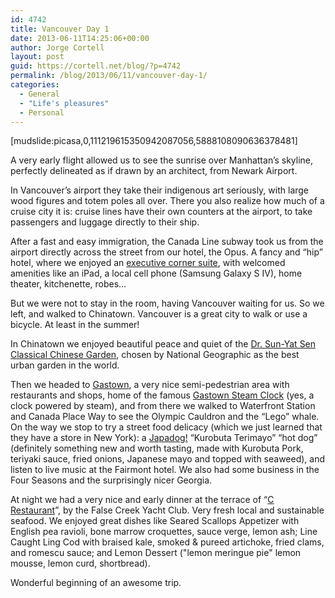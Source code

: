 ```yaml
---
id: 4742
title: Vancouver Day 1
date: 2013-06-11T14:25:06+00:00
author: Jorge Cortell
layout: post
guid: https://cortell.net/blog/?p=4742
permalink: /blog/2013/06/11/vancouver-day-1/
categories:
  - General
  - "Life's pleasures"
  - Personal
---
```

[mudslide:picasa,0,111219615350942087056,5888108090636378481]

A very early flight allowed us to see the sunrise over Manhattan’s skyline, perfectly delineated as if drawn by an architect, from Newark Airport.

In Vancouver’s airport they take their indigenous art seriously, with large wood figures and totem poles all over. There you also realize how much of a cruise city it is: cruise lines have their own counters at the airport, to take passengers and luggage directly to their ship.

After a fast and easy immigration, the Canada Line subway took us from the airport directly across the street from our hotel, the Opus. A fancy and “hip” hotel, where we enjoyed an <a title="https://vancouver.opushotel.com/rooms/class/executive-suite.htm" href="https://vancouver.opushotel.com/rooms/class/executive-suite.htm" target="_blank">executive corner suite</a>, with welcomed amenities like an iPad, a local cell phone (Samsung Galaxy S IV), home theater, kitchenette, robes…

But we were not to stay in the room, having Vancouver waiting for us. So we left, and walked to Chinatown. Vancouver is a great city to walk or use a bicycle. At least in the summer!

In Chinatown we enjoyed beautiful peace and quiet of the <a title="https://www.vancouverchinesegarden.com/" href="https://www.vancouverchinesegarden.com/" target="_blank">Dr. Sun-Yat Sen Classical Chinese Garden</a>, chosen by National Geographic as the best urban garden in the world.

Then we headed to <a title="https://www.gastown.org/" href="https://www.gastown.org/" target="_blank">Gastown</a>, a very nice semi-pedestrian area with restaurants and shops, home of the famous <a title="https://www.atlasobscura.com/places/steam-clock-gastown-vancouver" href="https://www.atlasobscura.com/places/steam-clock-gastown-vancouver" target="_blank">Gastown Steam Clock</a> (yes, a clock powered by steam), and from there we walked to Waterfront Station and Canada Place Way to see the Olympic Cauldron and the “Lego” whale. On the way we stop to try a street food delicacy (which we just learned that they have a store in New York): a <a title="https://www.japadog.com/" href="https://www.japadog.com/" target="_blank">Japadog!</a> “Kurobuta Terimayo” “hot dog” (definitely something new and worth tasting, made with Kurobuta Pork, teriyaki sauce, fried onions, Japanese mayo and topped with seaweed), and listen to live music at the Fairmont hotel. We also had some business in the Four Seasons and the surprisingly nicer Georgia.

At night we had a very nice and early dinner at the terrace of “<a title="https://www.crestaurant.com/" href="https://www.crestaurant.com/" target="_blank">C Restaurant</a>”, by the False Creek Yacht Club. Very fresh local and sustainable seafood. We enjoyed great dishes like Seared Scallops Appetizer with English pea ravioli, bone marrow croquettes, sauce verge, lemon ash; Line Caught Ling Cod with braised kale, smoked & pureed artichoke, fried clams, and romescu sauce; and Lemon Dessert ("lemon meringue pie" lemon mousse, lemon curd, shortbread).

Wonderful beginning of an awesome trip.